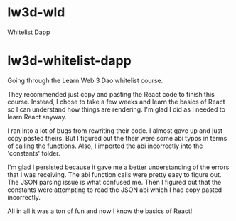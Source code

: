 # lw3d-wld
Whitelist Dapp

# lw3d-whitelist-dapp
Going through the Learn Web 3 Dao whitelist course. 


They recommended just copy and pasting the React code to finish this course. Instead, I chose to take a few weeks and learn the basics of React so I can understand how things are rendering. I'm glad I did as I needed to learn React anyway.

I ran into a lot of bugs from rewriting their code. I almost gave up and just copy pasted theirs. But I figured out the their were some abi typos in terms of calling the functions. Also, I imported the abi incorrectly into the 'constants' folder. 

I'm glad I persisted because it gave me a better understanding of the errors that I was receiving. The abi function calls were pretty easy to figure out. The JSON parsing issue is what confused me. Then I figured out that the constants were attempting to read the JSON abi which I had copy pasted incorrectly. 

All in all it was a ton of fun and now I know the basics of React!
